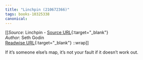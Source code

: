 ```yaml
---
title: "Linchpin (210672366)"
tags: books-10325338
canonical: 
---
```


[[_Source_: Linchpin - [Source URL](){:target="_blank"}<br>
_Author_: Seth Godin<br>
[Readwise URL](https://readwise.io/open/210672366){:target="_blank"}
::wrap]]

If it’s someone else’s map, it’s not your fault if it doesn’t work out.
